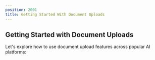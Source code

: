 ```yaml
---
position: 2001
title: Getting Started With Document Uploads
---
```


## Getting Started with Document Uploads

Let's explore how to use document upload features across popular AI platforms: